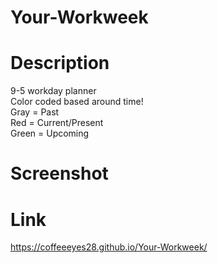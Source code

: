 # Your-Workweek


# Description
9-5 workday planner
<br>
Color coded based around time!
<br>
Gray = Past 
<br>
Red = Current/Present
<br>
Green = Upcoming 



# Screenshot










# Link
<a href="https://coffeeeyes28.github.io/Your-Workweek/">https://coffeeeyes28.github.io/Your-Workweek/</a>